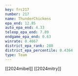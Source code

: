 ```yaml
---
key: frc217
number: 217
name: ThunderChickens
epa_end: 12.85
auto_epa_end: 4.33
teleop_epa_end: 7.89
endgame_epa_end: 0.63
winrate: 0.4667
district_epa_rank: 288
district_epa_percentile: 0.4364
type: Team
---
```

[[2024mibel]]
[[2024mitry]]
